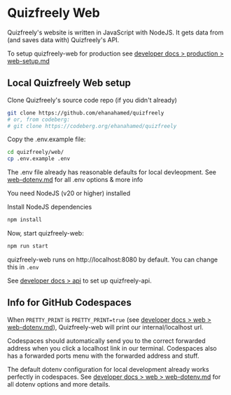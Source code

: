 # Quizfreely Web

Quizfreely's website is written in JavaScript with NodeJS. It gets data from (and saves data with) Quizfreely's API.

To setup quizfreely-web for production see [developer docs > production > web-setup.md](../production/web-setup.md)

## Local Quizfreely Web setup

Clone Quizfreely's source code repo (if you didn't already)
```sh
git clone https://github.com/ehanahamed/quizfreely
# or, from codeberg:
# git clone https://codeberg.org/ehanahamed/quizfreely
```

Copy the .env.example file:
```sh
cd quizfreely/web/
cp .env.example .env
```

The .env file already has reasonable defaults for local devleopment. See [web-dotenv.md](./web-dotenv.md) for all .env options & more info

You need NodeJS (v20 or higher) installed

Install NodeJS dependencies
```sh
npm install
```

Now, start quizfreely-web:
```sh
npm run start
```

quizfreely-web runs on http://localhost:8080 by default. You can change this in `.env`

See [developer docs > api](../api/README.md) to set up quizfreely-api.

## Info for GitHub Codespaces

When `PRETTY_PRINT` is `PRETTY_PRINT=true` (see [developer docs > web > web-dotenv.md](./web-dotenv.md)), Quizfreely-web will print our internal/localhost url.

Codespaces should automatically send you to the correct forwarded address when you click a localhost link in our terminal. Codespaces also has a forwarded ports menu with the forwarded address and stuff.

The default dotenv configuration for local development already works perfectly in codespaces. See [developer docs > web > web-dotenv.md](./web-dotenv.md) for all dotenv options and more details.
